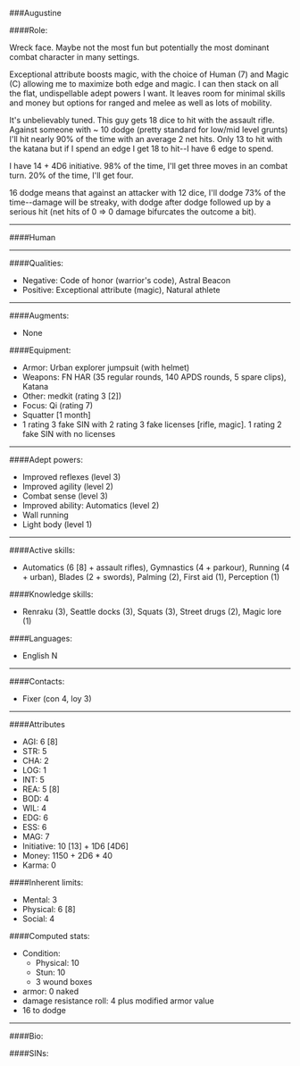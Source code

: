 ###Augustine

####Role:

Wreck face. Maybe not the most fun but potentially the most dominant combat character in many settings. 

Exceptional attribute boosts magic, with the choice of Human (7) and Magic (C) allowing me to maximize both edge and magic. I can then stack on all the flat, undispellable adept powers I want. It leaves room for minimal skills and money but options for ranged and melee as well as lots of mobility.

It's unbelievably tuned. This guy gets 18 dice to hit with the assault rifle. Against someone with ~ 10 dodge (pretty standard for low/mid level grunts) I'll hit nearly 90% of the time with an average 2 net hits. Only 13 to hit with the katana but if I spend an edge I get 18 to hit--I have 6 edge to spend. 

I have 14 + 4D6 initiative. 98% of the time, I'll get three moves in an combat turn. 20% of the time, I'll get four. 

16 dodge means that against an attacker with 12 dice, I'll dodge 73% of the time--damage will be streaky, with dodge after dodge followed up by a serious hit (net hits of 0 => 0 damage bifurcates the outcome a bit).

____
####Human
____
####Qualities:

- Negative: Code of honor (warrior's code), Astral Beacon
- Positive: Exceptional attribute (magic), Natural athlete

____
####Augments:

- None

####Equipment:

- Armor: Urban explorer jumpsuit (with helmet) 
- Weapons: FN HAR (35 regular rounds, 140 APDS rounds, 5 spare clips), Katana
- Other: medkit (rating 3 [2])
- Focus: Qi (rating 7)
- Squatter [1 month]
- 1 rating 3 fake SIN with 2 rating 3 fake licenses [rifle, magic]. 1 rating 2 fake SIN with no licenses

____
####Adept powers: 

- Improved reflexes (level 3)
- Improved agility (level 2)
- Combat sense (level 3)
- Improved ability: Automatics (level 2)
- Wall running
- Light body (level 1)


____
####Active skills:

- Automatics (6 [8] + assault rifles), Gymnastics (4 + parkour), Running (4 + urban), Blades (2 + swords), Palming (2), First aid (1), Perception (1)

####Knowledge skills:

- Renraku (3), Seattle docks (3), Squats (3), Street drugs (2), Magic lore (1)

####Languages:

- English N

____
####Contacts:

- Fixer (con 4, loy 3)

____
####Attributes

- AGI: 6 [8]
- STR: 5
- CHA: 2
- LOG: 1
- INT: 5
- REA: 5 [8]
- BOD: 4
- WIL: 4
- EDG: 6
- ESS: 6
- MAG: 7
- Initiative: 10 [13] + 1D6 [4D6]
- Money: 1150 + 2D6 * 40
- Karma: 0

####Inherent limits:

- Mental: 3
- Physical: 6 [8]
- Social: 4

####Computed stats:

- Condition:
	- Physical: 10
	- Stun: 10
	- 3 wound boxes
- armor: 0 naked
- damage resistance roll: 4 plus modified armor value
- 16 to dodge

____
####Bio:







####SINs: